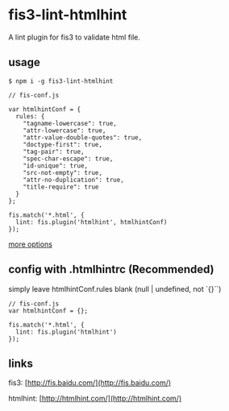 # fis3-lint-htmlhint

A lint plugin for fis3 to validate html file.

## usage

    $ npm i -g fis3-lint-htmlhint

```
// fis-conf.js

var htmlhintConf = {
  rules: {
    "tagname-lowercase": true,
    "attr-lowercase": true,
    "attr-value-double-quotes": true,
    "doctype-first": true,
    "tag-pair": true,
    "spec-char-escape": true,
    "id-unique": true,
    "src-not-empty": true,
    "attr-no-duplication": true,
    "title-require": true
  }
};

fis.match('*.html', {
  lint: fis.plugin('htmlhint', htmlhintConf)
});
```

[more options](https://github.com/yaniswang/HTMLHint/wiki/Usage)

## config with .htmlhintrc (Recommended)
simply leave htmlhintConf.rules blank (null | undefined, not `{}``)
```
// fis-conf.js
var htmlhintConf = {};

fis.match('*.html', {
  lint: fis.plugin('htmlhint')
});
```

## links
fis3: [http://fis.baidu.com/](http://fis.baidu.com/)

htmlhint: [http://htmlhint.com/](http://htmlhint.com/)
